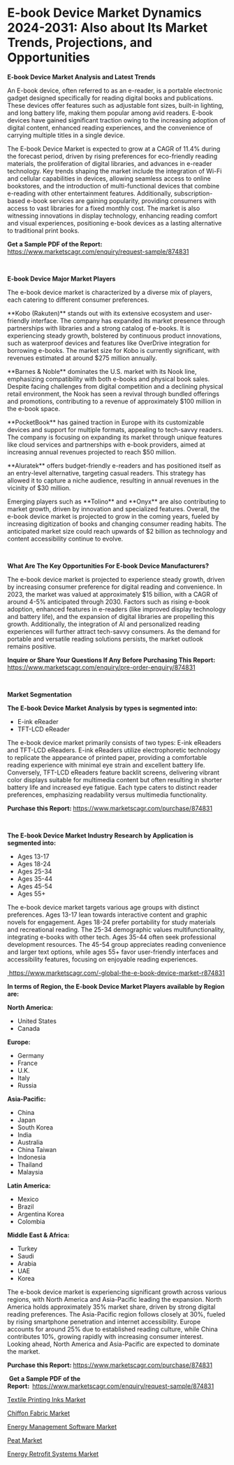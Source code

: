 <p><h1>E-book Device Market Dynamics 2024-2031: Also about Its Market Trends, Projections, and Opportunities</h1></p><p><strong>E-book Device Market Analysis and Latest Trends</strong></p>
<p><p>An E-book device, often referred to as an e-reader, is a portable electronic gadget designed specifically for reading digital books and publications. These devices offer features such as adjustable font sizes, built-in lighting, and long battery life, making them popular among avid readers. E-book devices have gained significant traction owing to the increasing adoption of digital content, enhanced reading experiences, and the convenience of carrying multiple titles in a single device.</p><p>The E-book Device Market is expected to grow at a CAGR of 11.4% during the forecast period, driven by rising preferences for eco-friendly reading materials, the proliferation of digital libraries, and advances in e-reader technology. Key trends shaping the market include the integration of Wi-Fi and cellular capabilities in devices, allowing seamless access to online bookstores, and the introduction of multi-functional devices that combine e-reading with other entertainment features. Additionally, subscription-based e-book services are gaining popularity, providing consumers with access to vast libraries for a fixed monthly cost. The market is also witnessing innovations in display technology, enhancing reading comfort and visual experiences, positioning e-book devices as a lasting alternative to traditional print books.</p></p>
<p><strong>Get a Sample PDF of the Report:&nbsp;</strong> <a href="https://www.marketscagr.com/enquiry/request-sample/874831">https://www.marketscagr.com/enquiry/request-sample/874831</a></p>
<p>&nbsp;</p>
<p><strong>E-book Device Major Market Players</strong></p>
<p><p>The e-book device market is characterized by a diverse mix of players, each catering to different consumer preferences. </p><p>**Kobo (Rakuten)** stands out with its extensive ecosystem and user-friendly interface. The company has expanded its market presence through partnerships with libraries and a strong catalog of e-books. It is experiencing steady growth, bolstered by continuous product innovations, such as waterproof devices and features like OverDrive integration for borrowing e-books. The market size for Kobo is currently significant, with revenues estimated at around $275 million annually.</p><p>**Barnes & Noble** dominates the U.S. market with its Nook line, emphasizing compatibility with both e-books and physical book sales. Despite facing challenges from digital competition and a declining physical retail environment, the Nook has seen a revival through bundled offerings and promotions, contributing to a revenue of approximately $100 million in the e-book space.</p><p>**PocketBook** has gained traction in Europe with its customizable devices and support for multiple formats, appealing to tech-savvy readers. The company is focusing on expanding its market through unique features like cloud services and partnerships with e-book providers, aimed at increasing annual revenues projected to reach $50 million.</p><p>**Aluratek** offers budget-friendly e-readers and has positioned itself as an entry-level alternative, targeting casual readers. This strategy has allowed it to capture a niche audience, resulting in annual revenues in the vicinity of $30 million. </p><p>Emerging players such as **Tolino** and **Onyx** are also contributing to market growth, driven by innovation and specialized features. Overall, the e-book device market is projected to grow in the coming years, fueled by increasing digitization of books and changing consumer reading habits. The anticipated market size could reach upwards of $2 billion as technology and content accessibility continue to evolve.</p></p>
<p>&nbsp;</p>
<p><strong>What Are The Key Opportunities For E-book Device Manufacturers?</strong></p>
<p><p>The e-book device market is projected to experience steady growth, driven by increasing consumer preference for digital reading and convenience. In 2023, the market was valued at approximately $15 billion, with a CAGR of around 4-5% anticipated through 2030. Factors such as rising e-book adoption, enhanced features in e-readers (like improved display technology and battery life), and the expansion of digital libraries are propelling this growth. Additionally, the integration of AI and personalized reading experiences will further attract tech-savvy consumers. As the demand for portable and versatile reading solutions persists, the market outlook remains positive.</p></p>
<p><strong>Inquire or Share Your Questions If Any Before Purchasing This Report:</strong> <a href="https://www.marketscagr.com/enquiry/pre-order-enquiry/874831">https://www.marketscagr.com/enquiry/pre-order-enquiry/874831</a></p>
<p>&nbsp;</p>
<p><strong>Market Segmentation</strong></p>
<p><strong>The E-book Device Market Analysis by types is segmented into:</strong></p>
<p><ul><li>E-ink eReader</li><li>TFT-LCD eReader</li></ul></p>
<p><p>The e-book device market primarily consists of two types: E-ink eReaders and TFT-LCD eReaders. E-ink eReaders utilize electrophoretic technology to replicate the appearance of printed paper, providing a comfortable reading experience with minimal eye strain and excellent battery life. Conversely, TFT-LCD eReaders feature backlit screens, delivering vibrant color displays suitable for multimedia content but often resulting in shorter battery life and increased eye fatigue. Each type caters to distinct reader preferences, emphasizing readability versus multimedia functionality.</p></p>
<p><strong>Purchase this Report:&nbsp;</strong><a href="https://www.marketscagr.com/purchase/874831">https://www.marketscagr.com/purchase/874831</a></p>
<p>&nbsp;</p>
<p><strong>The E-book Device Market Industry Research by Application is segmented into:</strong></p>
<p><ul><li>Ages 13-17</li><li>Ages 18-24</li><li>Ages 25-34</li><li>Ages 35-44</li><li>Ages 45-54</li><li>Ages 55+</li></ul></p>
<p><p>The e-book device market targets various age groups with distinct preferences. Ages 13-17 lean towards interactive content and graphic novels for engagement. Ages 18-24 prefer portability for study materials and recreational reading. The 25-34 demographic values multifunctionality, integrating e-books with other tech. Ages 35-44 often seek professional development resources. The 45-54 group appreciates reading convenience and larger text options, while ages 55+ favor user-friendly interfaces and accessibility features, focusing on enjoyable reading experiences.</p></p>
<p><a href="https://www.marketscagr.com/-global-the-e-book-device-market-r874831">&nbsp;https://www.marketscagr.com/-global-the-e-book-device-market-r874831</a></p>
<p><strong>In terms of Region, the E-book Device Market Players available by Region are:</strong></p>
<p>
    <p> <strong> North America: </strong>
        <ul>
            <li>United States</li>
            <li>Canada</li>
        </ul>
        </p> 
    <p> <strong> Europe: </strong>
        <ul>
            <li>Germany</li>
            <li>France</li>
            <li>U.K.</li>
            <li>Italy</li>
            <li>Russia</li>
        </ul>
        </p> 
    <p> <strong> Asia-Pacific: </strong>
        <ul>
            <li>China</li>
            <li>Japan</li>
            <li>South Korea</li>
            <li>India</li>
            <li>Australia</li>
            <li>China Taiwan</li>
            <li>Indonesia</li>
            <li>Thailand</li>
            <li>Malaysia</li>
        </ul>
        </p> 
    <p> <strong> Latin America: </strong>
        <ul>
            <li>Mexico</li>
            <li>Brazil</li>
            <li>Argentina Korea</li>
            <li>Colombia</li>
        </ul>
        </p> 
    <p> <strong> Middle East & Africa: </strong>
        <ul>
            <li>Turkey</li>
            <li>Saudi</li>
            <li>Arabia</li>
            <li>UAE</li>
            <li>Korea</li>
        </ul>
    </p>
    </p>
<p><p>The e-book device market is experiencing significant growth across various regions, with North America and Asia-Pacific leading the expansion. North America holds approximately 35% market share, driven by strong digital reading preferences. The Asia-Pacific region follows closely at 30%, fueled by rising smartphone penetration and internet accessibility. Europe accounts for around 25% due to established reading culture, while China contributes 10%, growing rapidly with increasing consumer interest. Looking ahead, North America and Asia-Pacific are expected to dominate the market.</p></p>
<p><strong>Purchase this Report: </strong><a href="https://www.marketscagr.com/purchase/874831">https://www.marketscagr.com/purchase/874831</a></p>
<p>&nbsp;<strong>Get a Sample PDF of the Report:&nbsp;&nbsp;</strong><a href="https://www.marketscagr.com/enquiry/request-sample/874831">https://www.marketscagr.com/enquiry/request-sample/874831</a></p>
<p><strong></strong></p>
<p><p><a href="https://issuu.com/reportprime-2/docs/textile-printing-inks-market-size-2_9efd752f0c553b">Textile Printing Inks Market</a></p><p><a href="https://medium.com/@foyazahmed1999_69116/the-global-chiffon-fabric-market-is-expected-to-witness-a-compound-annual-growth-rate-cagr-of-a8746bd2f6bd">Chiffon Fabric Market</a></p><p><a href="https://www.linkedin.com/pulse/comprehensive-analysis-global-energy-management-software-konje?trackingId=XsEVdMq5TPKHtSsP%2B92Kiw%3D%3D">Energy Management Software Market</a></p><p><a href="https://issuu.com/reportprime-2/docs/peat-market-size-2030.pptx_d7c39b6bfb90e0">Peat Market</a></p><p><a href="https://www.linkedin.com/pulse/global-energy-retrofit-systems-market-trends-forecasts-o1c6e?trackingId=9DSrbwp8QumTX8dTTzVU6g%3D%3D">Energy Retrofit Systems Market</a></p></p>